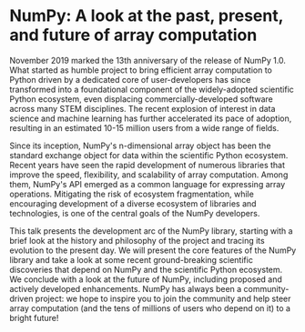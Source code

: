 # NumPy: A look at the past, present, and future of array computation

November 2019 marked the 13th anniversary of the release of NumPy 1.0.
What started as humble project to bring efficient array computation to
Python driven by a dedicated core of user-developers has since
transformed into a foundational component of the widely-adopted
scientific Python ecosystem, even displacing commercially-developed
software across many STEM disciplines.
The recent explosion of interest in data science and machine learning
has further accelerated its pace of adoption, resulting in an
estimated 10-15 million users from a wide range of fields.

Since its inception, NumPy's n-dimensional array object has been the
standard exchange object for data within the scientific Python
ecosystem.
Recent years have seen the rapid development of numerous libraries
that improve the speed, flexibility, and scalability of array
computation.
Among them, NumPy's API emerged as a common language for expressing
array operations.
Mitigating the risk of ecosystem fragmentation, while encouraging
development of a diverse ecosystem of libraries and technologies, is
one of the central goals of the NumPy developers.

This talk presents the development arc of the NumPy library, starting with a
brief look at the history and philosophy of the project and tracing its
evolution to the present day.
We will present the core features of the NumPy library and take a look at some
recent ground-breaking scientific discoveries that depend on NumPy and
the scientific Python ecosystem.
We conclude with a look at the future of NumPy, including proposed and 
actively developed enhancements.
NumPy has always been a community-driven project: we hope to inspire you to 
join the community and help steer array computation (and the tens of millions
of users who depend on it) to a bright future!
